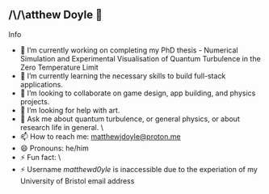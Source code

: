 ## /\\/\atthew Doyle 👋


Info
- 🔭 I’m currently working on completing my PhD thesis - Numerical Simulation and Experimental Visualisation of Quantum Turbulence in the Zero Temperature Limit
- 🌱 I’m currently learning the necessary skills to build full-stack applications. 
- 👯 I’m looking to collaborate on game design, app building, and physics projects. 
- 🤔 I’m looking for help with art. 
- 💬 Ask me about quantum turbulence, or general physics, or about research life in general.
  \
- 📫 How to reach me: matthewjdoyle@proton.me
- 😄 Pronouns: he/him
- ⚡ Fun fact:
  \
- ⚡ Username *matthewd0yle* is inaccessible due to the experiation of my University of Bristol email address
  

